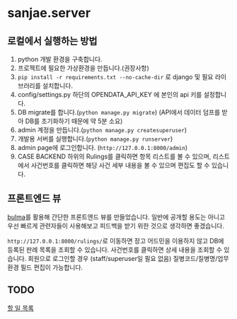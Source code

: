 # sanjae.server

## 로컬에서 실행하는 방법

1. python 개발 환경을 구축합니다.
2. 프로젝트에 필요한 가상환경을 만듭니다.(권장사항)
3. `pip install -r requirements.txt --no-cache-dir` 로 django 및 필요 라이브러리를 설치합니다.
4. config/settings.py 하단의 OPENDATA_API_KEY 에 본인의 api 키를 설정합니다.
5. DB migrate를 합니다.(`python manage.py migrate`) (API에서 데이터 덤프를 받아 DB를 초기화하기 때문에 약 5분 소요)
6. admin 계정을 만듭니다.(`python manage.py createsuperuser`)
7. 개발용 서버를 실행합니다.(`python manage.py runserver`)
8. admin page에 로그인합니다. (`http://127.0.0.1:8000/admin`)
9. CASE BACKEND 하위의 Rulings를 클릭하면 항목 리스트를 볼 수 있으며, 리스트에서 사건번호를 클릭하면 해당 사건 세부 내용을 볼 수 있으며 편집도 할 수 있습니다.

## 프론트엔드 뷰

[bulma](https://bulma.io/)를 활용해 간단한 프론트엔드 뷰를 만들었습니다. 일반에 공개할 용도는 아니고 우선 빠르게 관련자들이 사용해보고 피드백을 받기 위한 것으로 생각하면 좋겠습니다.

`http://127.0.0.1:8000/rulings/`로 이동하면 장고 어드민을 이용하지 않고 DB에 등록된 판례 목록을 조회할 수 있습니다. 사건번호를 클릭하면 상세 내용을 조회할 수 있습니다. 회원으로 로그인할 경우 (staff/superuser일 필요 없음) 질병코드/질병명/업무환경 필드 편집이 가능합니다.

## TODO

[할 일 목록](https://github.com/Code-for-Korea/sanjae.server/projects/1)